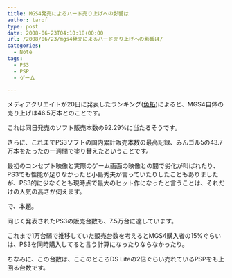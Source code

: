```yaml
---
title: MGS4発売によるハード売り上げへの影響は
author: tarof
type: post
date: 2008-06-23T04:10:18+00:00
url: /2008/06/23/mgs4発売によるハード売り上げへの影響は/
categories:
  - Note
tags:
  - PS3
  - PSP
  - ゲーム

---
```

メディアクリエイトが20日に発表したランキング([魚拓][1])によると、MGS4自体の売り上げは46.5万本とのことです。
  
これは同日発売のソフト販売本数の92.29%に当たるそうです。
  
さらに、これまでPS3ソフトの国内累計販売本数の最高記録、みんゴル5の43.7万本をたったの一週間で塗り替えたということです。
  
最初のコンセプト映像と実際のゲーム画面の映像との間で劣化が叫ばれたり、PS3でも性能が足りなかったと小島秀夫が言っていたりしたこともありましたが、PS3的に少なくとも現時点で最大のヒット作になったと言うことは、それだけの人気の高さが伺えます。

で、本題。
  
同じく発表されたPS3の販売台数も、7.5万台に達しています。
  
これまで1万台弱で推移していた販売台数を考えるとMGS4購入者の15%ぐらいは、PS3を同時購入してると言う計算になったりならなかったり。
  
ちなみに、この台数は、ここのところDS Liteの2倍ぐらい売れているPSPをも上回る台数です。

 [1]: http://s03.megalodon.jp/2008-0620-0957-01/www.m-create.com/ranking/